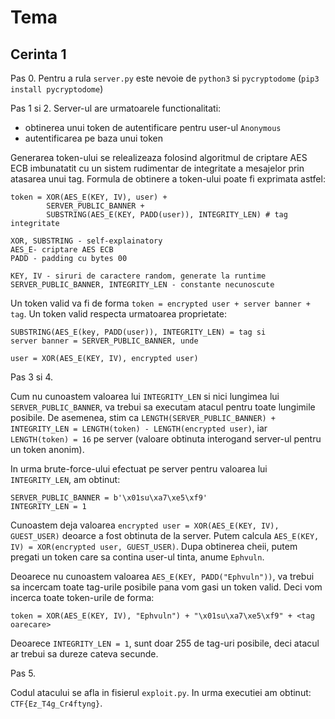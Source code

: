 
Tema
===

## Cerinta 1

Pas 0. Pentru a rula `server.py` este nevoie de `python3` si `pycryptodome` (`pip3 install pycryptodome`)

Pas 1 si 2. Server-ul are urmatoarele functionalitati:
 - obtinerea unui token de autentificare pentru user-ul `Anonymous`
 - autentificarea pe baza unui token

Generarea token-ului se relealizeaza folosind algoritmul de criptare AES ECB imbunatatit cu un sistem rudimentar de integritate a mesajelor prin atasarea unui tag. Formula de obtinere a token-ului poate fi exprimata astfel:
```
token = XOR(AES_E(KEY, IV), user) + 
	    SERVER_PUBLIC_BANNER + 
	    SUBSTRING(AES_E(KEY, PADD(user)), INTEGRITY_LEN) # tag integritate

XOR, SUBSTRING - self-explainatory
AES_E- criptare AES ECB
PADD - padding cu bytes 00

KEY, IV - siruri de caractere random, generate la runtime
SERVER_PUBLIC_BANNER, INTEGRITY_LEN - constante necunoscute
```
Un token valid va fi de forma `token = encrypted user + server banner + tag`.  Un token valid respecta urmatoarea proprietate:
```
SUBSTRING(AES_E(key, PADD(user)), INTEGRITY_LEN) = tag si 
server banner = SERVER_PUBLIC_BANNER, unde

user = XOR(AES_E(KEY, IV), encrypted user)
```

Pas 3 si 4.

Cum nu cunoastem valoarea lui `INTEGRITY_LEN`  si nici lungimea lui `SERVER_PUBLIC_BANNER`, va trebui sa executam atacul pentru toate lungimile posibile. De asemenea, stim ca `LENGTH(SERVER_PUBLIC_BANNER) + INTEGRITY_LEN = LENGTH(token) - LENGTH(encrypted user)`, iar `LENGTH(token) = 16` pe server (valoare obtinuta interogand server-ul pentru un token anonim).

In urma brute-force-ului efectuat pe server pentru valoarea lui `INTEGRITY_LEN`, am obtinut:
```
SERVER_PUBLIC_BANNER = b'\x01su\xa7\xe5\xf9'
INTEGRITY_LEN = 1
```

Cunoastem deja valoarea `encrypted user = XOR(AES_E(KEY, IV), GUEST_USER)` deoarce a fost obtinuta de la server. Putem calcula `AES_E(KEY, IV) = XOR(encrypted user, GUEST_USER)`. Dupa obtinerea cheii, putem pregati un token care sa contina user-ul tinta, anume `Ephvuln`.

Deoarece nu cunoastem valoarea `AES_E(KEY, PADD("Ephvuln"))`, va trebui sa incercam toate tag-urile posibile pana vom gasi un token valid. Deci vom incerca toate token-urile de forma:
```
token = XOR(AES_E(KEY, IV), "Ephvuln") + "\x01su\xa7\xe5\xf9" + <tag oarecare>
```

Deoarece `INTEGRITY_LEN = 1`, sunt doar 255 de tag-uri posibile, deci atacul ar trebui sa dureze cateva secunde.

Pas 5. 

Codul atacului se afla in fisierul `exploit.py`. In urma executiei am obtinut: `CTF{Ez_T4g_Cr4ftyng}`.

